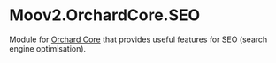 # Moov2.OrchardCore.SEO

Module for [Orchard Core](https://github.com/OrchardCMS/OrchardCore) that provides useful features for SEO (search engine optimisation).
